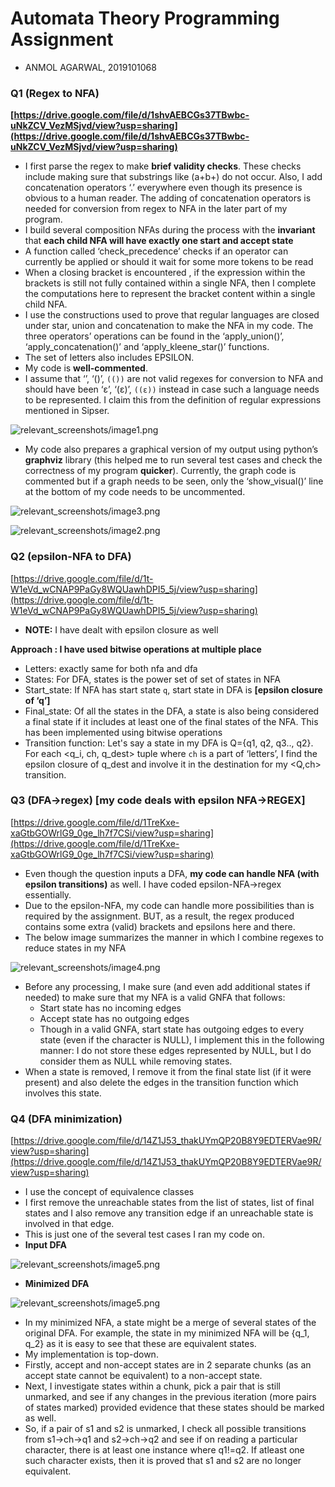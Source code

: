 # Automata Theory Programming Assignment

- ANMOL AGARWAL, 2019101068

### **Q1 (Regex to NFA)**

**[https://drive.google.com/file/d/1shvAEBCGs37TBwbc-uNkZCV_VezMSjvd/view?usp=sharing](https://drive.google.com/file/d/1shvAEBCGs37TBwbc-uNkZCV_VezMSjvd/view?usp=sharing)**

- I first parse the regex to make **brief validity checks**. These checks include making sure that substrings like (a+b+) do not occur. Also, I add concatenation operators ‘.’ everywhere even though its presence is obvious to a human reader. The adding of concatenation operators is needed for conversion from regex to NFA in the later part of my program.
- I build several composition NFAs during the process with the **invariant** that **each child NFA will have exactly one start and accept state**
- A function called ‘check_precedence’ checks if an operator can currently be applied or should it wait for some more tokens to be read
- When a closing bracket is encountered , if the expression within the brackets is still not fully contained within a single NFA, then I complete the computations here to represent the bracket content within a single child NFA.
- I use the constructions used to prove that regular languages are closed under star, union and concatenation to make the NFA in my code. The three operators’ operations can be found in the ‘apply_union()’, ‘apply_concatenation()’ and ‘apply_kleene_star()’ functions.
- The set of letters also includes EPSILON.
- My code is **well-commented**.
- I assume that ‘’, ‘()’, `(())` are not valid regexes for conversion to NFA and should have been ‘ε’, ‘(ε)’, `((ε))` instead in case such a language needs to be represented. I claim this from the definition of regular expressions mentioned in Sipser.

> 

![relevant_screenshots/image1.png](relevant_screenshots/image1.png)

- My code also prepares a graphical version of my output using python’s **graphviz** library (this helped me to run several test cases and check the correctness of my program **quicker**). Currently, the graph code is commented but if a graph needs to be seen, only the ‘show_visual()’ line at the bottom of my code needs to be uncommented.

![relevant_screenshots/image3.png](relevant_screenshots/image3.png)

![relevant_screenshots/image2.png](relevant_screenshots/image2.png)

### **Q2 (epsilon-NFA to DFA)**

[https://drive.google.com/file/d/1t-W1eVd_wCNAP9PaGy8WQUawhDPI5_5j/view?usp=sharing](https://drive.google.com/file/d/1t-W1eVd_wCNAP9PaGy8WQUawhDPI5_5j/view?usp=sharing)

- **NOTE:** I have dealt with epsilon closure as well

**Approach : I have used bitwise operations at multiple place**

- Letters: exactly same for both nfa and dfa
- States: For DFA, states is the power set of set of states in NFA
- Start_state: If NFA has start state `q`, start state in DFA is **[epsilon closure of ‘q’]**
- Final_state: Of all the states in the DFA, a state is also being considered a final state if it includes at least one of the final states of the NFA. This has been implemented using bitwise operations
- Transition function: Let's say a state in my DFA is Q={q1, q2, q3.., q2}. For each <q_i, ch, q_dest> tuple where `ch` is a part of ‘letters’, I find the epsilon closure of q_dest and involve it in the destination for my <Q,ch> transition.

### **Q3 (DFA->regex) [my code deals with epsilon NFA->REGEX]**

[https://drive.google.com/file/d/1TreKxe-xaGtbGOWrlG9_0ge_lh7f7CSi/view?usp=sharing](https://drive.google.com/file/d/1TreKxe-xaGtbGOWrlG9_0ge_lh7f7CSi/view?usp=sharing)

- Even though the question inputs a DFA, **my code can handle NFA (with epsilon transitions)** as well. I have coded epsilon-NFA->regex essentially.
- Due to the epsilon-NFA, my code can handle more possibilities than is required by the assignment. BUT, as a result, the regex produced contains some extra (valid) brackets and epsilons here and there.
- The below image summarizes the manner in which I combine regexes to reduce states in my NFA

![relevant_screenshots/image4.png](relevant_screenshots/image4.png)

- Before any processing, I make sure (and even add additional states if needed) to make sure that my NFA is a valid GNFA that follows:
    - Start state has no incoming edges
    - Accept state has no outgoing edges
    - Though in a valid GNFA, start state has outgoing edges to every state (even if the character is NULL), I implement this in the following manner: I do not store these edges represented by NULL, but I do consider them as NULL while removing states.
- When a state is removed, I remove it from the final state list (if it were present) and also delete the edges in the transition function which involves this state.

### **Q4 (DFA minimization)**

[https://drive.google.com/file/d/14Z1J53_thakUYmQP20B8Y9EDTERVae9R/view?usp=sharing](https://drive.google.com/file/d/14Z1J53_thakUYmQP20B8Y9EDTERVae9R/view?usp=sharing)

- I use the concept of equivalence classes
- I first remove the unreachable states from the list of states, list of final states and I also remove any transition edge if an unreachable state is involved in that edge.
- This is just one of the several test cases I ran my code on.
- **Input DFA**

> 

![relevant_screenshots/image5.png](relevant_screenshots/image5.png)

- **Minimized DFA**

![relevant_screenshots/image5.png](relevant_screenshots/image5.png)

- In my minimized NFA, a state might be a merge of several states of the original DFA. For example, the state in my minimized NFA will be {q_1, q_2} as it is easy to see that these are equivalent states.
- My implementation is top-down.
- Firstly, accept and non-accept states are in 2 separate chunks (as an accept state cannot be equivalent) to a non-accept state.
- Next, I investigate states within a chunk, pick a pair that is still unmarked, and see if any changes in the previous iteration (more pairs of states marked) provided evidence that these states should be marked as well.
- So, if a pair of s1 and s2 is unmarked, I check all possible transitions from s1->ch->q1 and s2->ch->q2 and see if on reading a particular character, there is at least one instance where q1!=q2. If atleast one such character exists, then it is proved that s1 and s2 are no longer equivalent.